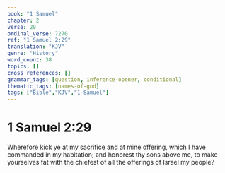 ```yaml
---
book: "1 Samuel"
chapter: 2
verse: 29
ordinal_verse: 7270
ref: "1 Samuel 2:29"
translation: "KJV"
genre: "History"
word_count: 38
topics: []
cross_references: []
grammar_tags: [question, inference-opener, conditional]
thematic_tags: [names-of-god]
tags: ["Bible","KJV","1-Samuel"]
---
```


# 1 Samuel 2:29

Wherefore kick ye at my sacrifice and at mine offering, which I have commanded in my habitation; and honorest thy sons above me, to make yourselves fat with the chiefest of all the offerings of Israel my people?
